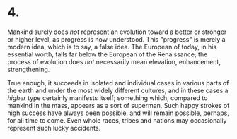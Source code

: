 # 4.

Mankind surely does _not_ represent an evolution toward a better or
stronger or higher level, as progress is now understood. This "progress"
is merely a modern idea, which is to say, a false idea. The European of
today, in his essential worth, falls far below the European of the
Renaissance; the process of evolution does _not_ necessarily mean
elevation, enhancement, strengthening.

True enough, it succeeds in isolated and individual cases in various
parts of the earth and under the most widely different cultures, and in
these cases a _higher_ type certainly manifests itself; something which,
compared to mankind in the mass, appears as a sort of superman. Such
happy strokes of high success have always been possible, and will remain
possible, perhaps, for all time to come. Even whole races, tribes and
nations may occasionally represent such lucky accidents.


